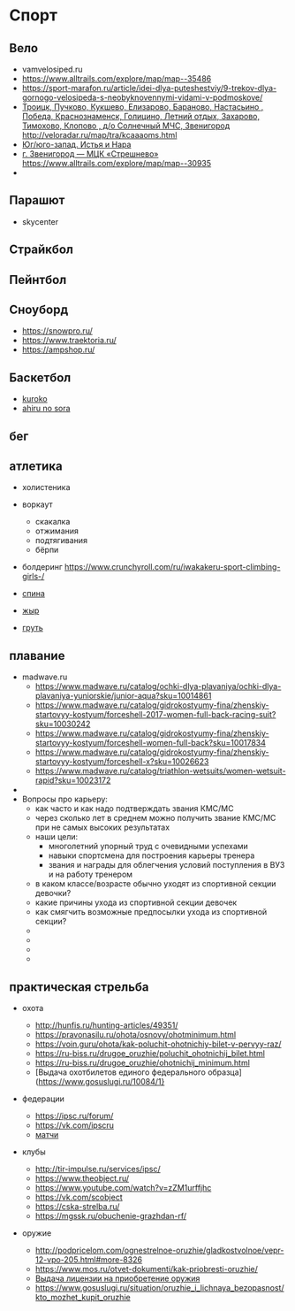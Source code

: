 # Спорт


## Вело

 * vamvelosiped.ru
 * https://www.alltrails.com/explore/map/map--35486
 * https://sport-marafon.ru/article/idei-dlya-puteshestviy/9-trekov-dlya-gornogo-velosipeda-s-neobyknovennymi-vidami-v-podmoskove/
 * [Троицк, Пучково, Кукшево, Елизарово, Бараново, Настасьино , Победа, Краснознаменск, Голицино, Летний отдых, Захарово, Тимохово, Клопово , д/о Солнечный МЧС, Звенигород](http://veloradar.ru/reports/lgna.html) http://veloradar.ru/map/tra/kcaaaoms.html
 * [Юг/юго-запад. Истья и Нара](https://bikelifeforms.ru/статьи/веломаршруты-подмосковье#12)
 * [г. Звенигород — МЦК «Стрешнево»](https://sport-marafon.ru/article/idei-dlya-puteshestviy/9-trekov-dlya-gornogo-velosipeda-s-neobyknovennymi-vidami-v-podmoskove/#09) https://www.alltrails.com/explore/map/map--30935
 * 

## Парашют

 * skycenter

## Страйкбол

## Пейнтбол

## Сноуборд

 * https://snowpro.ru/
 * https://www.traektoria.ru/
 * https://ampshop.ru/

## Баскетбол

 * [kuroko](https://kurokonobasuke.fandom.com/ru/wiki/%D0%91%D0%B0%D1%81%D0%BA%D0%B5%D1%82%D0%B1%D0%BE%D0%BB)
 * [ahiru no sora](https://www.crunchyroll.com/ru/ahiru-no-sora/)

## бег

## атлетика

 * холистеника
 * воркаут
	 * скакалка
	 * отжимания
	 * подтягивания
	 * бёрпи
 * болдеринг https://www.crunchyroll.com/ru/iwakakeru-sport-climbing-girls-/

 * [спина](https://www.youtube.com/watch?v=Mol6gQ-qrhs)
 * [жыр](https://www.youtube.com/watch?v=vyKC8zPYfd0)
 * [груть](https://www.youtube.com/watch?v=yzi29BnrgWI)

## плавание

 * madwave.ru
	* https://www.madwave.ru/catalog/ochki-dlya-plavaniya/ochki-dlya-plavaniya-yuniorskie/junior-aqua?sku=10014861
	* https://www.madwave.ru/catalog/gidrokostyumy-fina/zhenskiy-startovyy-kostyum/forceshell-2017-women-full-back-racing-suit?sku=10030242
	* https://www.madwave.ru/catalog/gidrokostyumy-fina/zhenskiy-startovyy-kostyum/forceshell-women-full-back?sku=10017834
	* https://www.madwave.ru/catalog/gidrokostyumy-fina/zhenskiy-startovyy-kostyum/forceshell-x?sku=10026623
	* https://www.madwave.ru/catalog/triathlon-wetsuits/women-wetsuit-rapid?sku=10023172
 * 
 * Вопросы про карьеру:
	* как часто и как надо подтверждать звания КМС/МС
	* через сколько лет в среднем можно получить звание КМС/МС при не самых высоких результатах
	* наши цели:
		* многолетний упорный труд с очевидными успехами
		* навыки спортсмена для построения карьеры тренера
		* звания и награды для облегчения условий поступления в ВУЗ и на работу тренером
	* в каком классе/возрасте обычно уходят из спортивной секции девочки?
	* какие причины ухода из спортивной секции девочек
	* как смягчить возможные предпосылки ухода из спортивной секции?
	* 
	* 
	* 
	* 
## практическая стрельба

 * охота
	 * http://hunfis.ru/hunting-articles/49351/
	 * https://pravonasilu.ru/ohota/osnovy/ohotminimum.html
	* https://voin.guru/ohota/kak-poluchit-ohotnichiy-bilet-v-pervyy-raz/
	* https://ru-biss.ru/drugoe_oruzhie/poluchit_ohotnichij_bilet.html
	* https://ru-biss.ru/drugoe_oruzhie/ohotnichij_minimum.html
	* [Выдача охотбилетов единого федерального образца](https://www.gosuslugi.ru/10084/1}

 * федерации
	 * https://ipsc.ru/forum/
	 * https://vk.com/ipscru
	 * [матчи](https://www.makeready.ru/)

 * клубы
	 * http://tir-impulse.ru/services/ipsc/
	 * https://www.theobject.ru/
	 * https://www.youtube.com/watch?v=zZM1urffjhc
	 * https://vk.com/scobject
	 * https://cska-strelba.ru/
	 * https://mgssk.ru/obuchenie-grazhdan-rf/

 * оружие
	 * http://podpricelom.com/ognestrelnoe-oruzhie/gladkostvolnoe/vepr-12-vpo-205.html#more-8326
	 * https://www.mos.ru/otvet-dokumenti/kak-priobresti-oruzhie/
	 * [Выдача лицензии на приобретение оружия](https://www.gosuslugi.ru/127020/2/info)
	 * https://www.gosuslugi.ru/situation/oruzhie_i_lichnaya_bezopasnost/kto_mozhet_kupit_oruzhie
